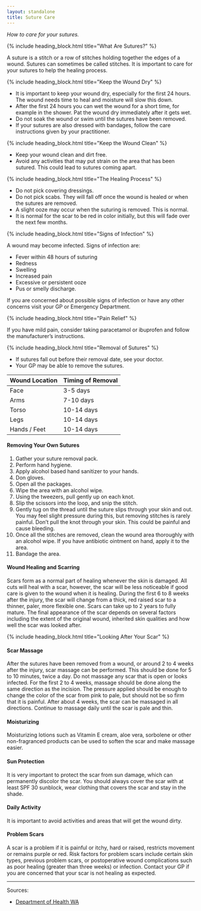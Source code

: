 ```yaml
---
layout: standalone
title: Suture Care
---
```


*How to care for your sutures.*

{% include heading_block.html title="What Are Sutures?" %}

A suture is a stitch or a row of stitches holding together the edges of a wound.
Sutures can sometimes be called stitches.
It is important to care for your sutures to help the healing process.

{% include heading_block.html title="Keep the Wound Dry" %}

- It is important to keep your wound dry, especially for the first 24 hours.
The wound needs time to heal and moisture will slow this down.
- After the first 24 hours you can wet the wound for a short time, for example in the shower.
Pat the wound dry immediately after it gets wet.
- Do not soak the wound or swim until the sutures have been removed.
- If your sutures are also dressed with bandages, follow the care instructions given by your practitioner.

{% include heading_block.html title="Keep the Wound Clean" %}

- Keep your wound clean and dirt free.
- Avoid any activities that may put strain on the area that has been sutured. This could lead to sutures coming apart.

{% include heading_block.html title="The Healing Process" %}

- Do not pick covering dressings.
- Do not pick scabs. They will fall off once the wound is healed or when the sutures are removed.
- A slight ooze may occur when the suturing is removed. This is normal.
- It is normal for the scar to be red in color initially, but this will fade over the next few months.

{% include heading_block.html title="Signs of Infection" %}

A wound may become infected. Signs of infection are:

- Fever within 48 hours of suturing
- Redness
- Swelling
- Increased pain
- Excessive or persistent ooze
- Pus or smelly discharge.

If you are concerned about possible signs of infection or have any other concerns visit your GP or Emergency Department.

{% include heading_block.html title="Pain Relief" %}

If you have mild pain, consider taking paracetamol or ibuprofen and follow the manufacturer’s instructions.

{% include heading_block.html title="Removal of Sutures" %}

- If sutures fall out before their removal date, see your doctor.
- Your GP may be able to remove the sutures.

<table class="table table-striped table-hover table-bordered mb-4">
    <thead>
        <tr>
            <th scope="col">Wound Location</th>
            <th scope="col">Timing of Removal</th>
        </tr>
    </thead>
    <tbody>
        <tr>
            <td>Face</td>
            <td>3-5 days</td>
        </tr>
        <tr>
            <td>Arms</td>
            <td>7-10 days</td>
        </tr>
        <tr>
            <td>Torso</td >
            <td>10-14 days</td>
        </tr>
        <tr>
            <td>Legs</td>
            <td>10-14 days</td>
        </tr>
        <tr>
            <td>Hands / Feet</td>
            <td>10-14 days</td>
        </tr>
    </tbody>
</table>

#### Removing Your Own Sutures

1. Gather your suture removal pack.
1. Perform hand hygiene.
1. Apply alcohol based hand sanitizer to your hands.
1. Don gloves.
1. Open all the packages.
1. Wipe the area with an alcohol wipe.
1. Using the tweezers, pull gently up on each knot.
1. Slip the scissors into the loop, and snip the stitch.
1. Gently tug on the thread until the suture slips through your skin and out. You may feel slight pressure during this, but removing stitches is rarely painful. Don’t pull the knot through your skin. This could be painful and cause bleeding.
1. Once all the stitches are removed, clean the wound area thoroughly with an alcohol wipe. If you have antibiotic ointment on hand, apply it to the area.
1. Bandage the area.

#### Wound Healing and Scarring

Scars form as a normal part of healing whenever the skin is damaged.
All cuts will heal with a scar, however, the scar will be less noticeable
if good care is given to the wound when it is healing.
During the first 6 to 8 weeks after the injury, the scar will change from a thick,
red raised scar to a thinner, paler, more flexible one.
Scars can take up to 2 years to fully mature.
The final appearance of the scar depends on several factors including the extent of the original wound,
inherited skin qualities and how well the scar was looked after.

{% include heading_block.html title="Looking After Your Scar" %}

#### Scar Massage

After the sutures have been removed from a wound, or around 2 to 4 weeks after the injury,
scar massage can be performed. This should be done for 5 to 10 minutes, twice a day.
Do not massage any scar that is open or looks infected.
For the first 2 to 4 weeks, massage should be done along the same direction as the incision.
The pressure applied should be enough to change the color of the scar from pink to pale, but
should not be so firm that it is painful. After about 4 weeks, the scar can be massaged in all directions.
Continue to massage daily until the scar is pale and thin.

#### Moisturizing

Moisturizing lotions such as Vitamin E cream, aloe vera, sorbolene or
other non-fragranced products can be used to soften the scar and make massage easier.

#### Sun Protection

It is very important to protect the scar from sun damage, which can permanently discolor the scar.
You should always cover the scar with at least SPF 30 sunblock, wear clothing that covers the scar and stay in the shade.

#### Daily Activity

It is important to avoid activities and areas that will get the wound dirty.

#### Problem Scars

A scar is a problem if it is painful or itchy, hard or raised, restricts movement or remains purple or red.
Risk factors for problem scars include certain skin types, previous problem scars,
or postoperative wound complications such as poor healing (greater than three weeks) or infection.
Contact your GP if you are concerned that your scar is not healing as expected.

---

Sources:

- [Department of Health WA](https://www.healthywa.wa.gov.au/Articles/S_T/Suture-care)

